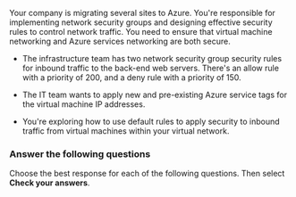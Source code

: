 Your company is migrating several sites to Azure. You're responsible for implementing network security groups and designing effective security rules to control network traffic. You need to ensure that virtual machine networking and Azure services networking are both secure. 

- The infrastructure team has two network security group security rules for inbound traffic to the back-end web servers. There's an allow rule with a priority of 200, and a deny rule with a priority of 150.

- The IT team wants to apply new and pre-existing Azure service tags for the virtual machine IP addresses. 

- You're exploring how to use default rules to apply security to inbound traffic from virtual machines within your virtual network.

### Answer the following questions

Choose the best response for each of the following questions. Then select **Check your answers**.